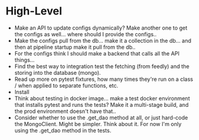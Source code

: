 # High-Level
- Make an API to update configs dynamically? Make another one to get the configs as well... where should I provide the configs..
- Make the configs pull from the db... make it a collection in the db... and then at pipeline startup make it pull from the db..
- For the configs think I should make a backend that calls all the API things...
- Find the best way to integration test the fetching (from feedly) and the storing into the database (mongo).
- Read up more on pytest fixtures, how many times they're run on a class / when applied to separate functions, etc.
- Install 
- Think about testing in docker image... make a test docker environment that installs pytest and runs the tests? Make it a multi-stage build, and the prod environment doesn't have that..
- Consider whether to use the .get_dao method at all, or just hard-code the MongoClient. Might be simpler. Think about it. For now I'm only using the .get_dao method in the tests.